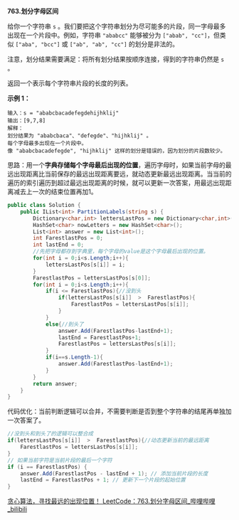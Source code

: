 **763.划分字母区间**

给你一个字符串 `s` 。我们要把这个字符串划分为尽可能多的片段，同一字母最多出现在一个片段中。例如，字符串 `"ababcc"` 能够被分为 `["abab", "cc"]`，但类似 `["aba", "bcc"]` 或 `["ab", "ab", "cc"]` 的划分是非法的。

注意，划分结果需要满足：将所有划分结果按顺序连接，得到的字符串仍然是 `s` 。

返回一个表示每个字符串片段的长度的列表。

**示例 1：**

```
输入：s = "ababcbacadefegdehijhklij"
输出：[9,7,8]
解释：
划分结果为 "ababcbaca"、"defegde"、"hijhklij" 。
每个字母最多出现在一个片段中。
像 "ababcbacadefegde", "hijhklij" 这样的划分是错误的，因为划分的片段数较少。 
```

思路：用一个**字典存储每个字母最后出现的位置**，遍历字母时，如果当前字母的最远出现距离比当前保存的最远出现距离要远，就动态更新最远出现距离。当当前的遍历的索引遍历到超过最远出现距离的时候，就可以更新一次答案，用最远出现距离减去上一次的结束位置再加1。

```c#
public class Solution {
    public IList<int> PartitionLabels(string s) {
        Dictionary<char,int> lettersLastPos = new Dictionary<char,int>();
        HashSet<char> nowLetters = new HashSet<char>();
        List<int> answer = new List<int>();
        int FarestlastPos = 0;
        int lastEnd = 0;
        //先把字母都存到字典里，每个字母的value是这个字母最后出现的位置。
        for(int i = 0;i<s.Length;i++){
            lettersLastPos[s[i]] = i;
        }
        FarestlastPos = lettersLastPos[s[0]];
        for(int i = 0;i<s.Length;i++){
            if(i <= FarestlastPos){//没到头
                if(lettersLastPos[s[i]]  >  FarestlastPos){
                    FarestlastPos = lettersLastPos[s[i]];
                }
            }
            else{//到头了
                answer.Add(FarestlastPos-lastEnd+1);
                lastEnd = FarestlastPos+1;
                FarestlastPos = lettersLastPos[s[i]];
            }
            if(i==s.Length-1){
                answer.Add(FarestlastPos-lastEnd+1);
            }
        }
        return answer;
    }
}
```

代码优化：当前判断逻辑可以合并，不需要判断是否到整个字符串的结尾再单独加一次答案了。

```c#
//没到头和到头了的逻辑可以整合成
if(lettersLastPos[s[i]]  >  FarestlastPos){//动态更新当前的最远距离
    FarestlastPos = lettersLastPos[s[i]];
}
// 如果当前字符是当前片段的最后一个字符
if (i == FarestlastPos) {
    answer.Add(FarestlastPos - lastEnd + 1); // 添加当前片段的长度
    lastEnd = FarestlastPos + 1; // 更新下一个片段的起始位置
}
```

[贪心算法，寻找最远的出现位置！ LeetCode：763.划分字母区间_哔哩哔哩_bilibili](https://www.bilibili.com/video/BV18G4y1K7d5?spm_id_from=333.788.videopod.sections&vd_source=01ce83bfd26f457fbdf4e6ed8df8d6ad)